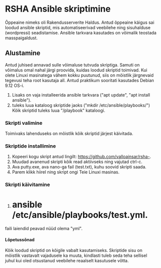 # RSHA Ansible skriptimine
Õppeaine nimeks oli Rakendusserverite Haldus. Antud õppeaine käigus sai loodud ansible skriptid, mis automatiseerivad veebilehe ning sisuhalduse (wordpressi) seadistamise. 
Ansible tarkvara kasutades on võimalik teostada masspaigaldust.
## Alustamine
Antud juhised annavad sulle võimaluse tutvuda skriptiga. Samuti on võimalus omal nahal järgi proovida, kuidas loodud skriptid toimivad.
Kui olete Linuxi masinatega vähem kokku puutunud, siis on mõistlik järgnevaid tegevusi teha root kasutaja all.
Antud praktikum sooritati kasutades Debian 9.12 OS-i.
1. Lisaks  on vaja installeerida ansible tarkvara ("apt update", "apt install ansible").
2. tuleks luua kataloog skriptide jaoks ("mkdir /etc/ansible/playbooks/")
Kõik skriptid tuleks luua "/playbook" kataloogi.
### Skripti valimine
Toimivaks lahenduseks on mõistlik kõik skriptid järjest käivitada.
### Skriptide installimine
1. Kopeeri kogu skript antud lingilt: https://github.com/valloainsar/rsha-.
2. Muudad avanenud skripti kõik read aktiivseks ning vajutad ctrl-c.
3. Ava putty.exe, ava nano-ga fail (test.txt), kuhu soovid skripti saada.
4. Parem klikk hiirel ning skript ongi Teie Linuxi masinas.
### Skripti käivitamine
1. # ansible /etc/ansible/playbooks/test.yml.
faili laiendid peavad nüüd olema "yml".
#### Lõpetussõnad
Kõik loodud skriptid on kõigile vabalt kasutamiseks. Skriptide sisu on mõistlik vastavalt vajadusele ka muuta, kindlasti tuleb seda teha sellisel juhul kui oled otsustanud veebilehe reaalselt kasutusele võtta.
